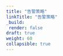 ```yaml
---
title: "告警策略"
linkTitle: "告警策略"
_build:
 render: false 
draft: true
weight: 60
collapsible: true
---
```


